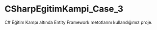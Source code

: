 # CSharpEgitimKampi_Case_3
C# Eğitim Kampı altında Entity Framework metotlarını kullandığımız proje.
